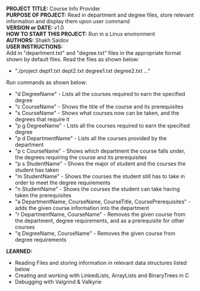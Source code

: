 **PROJECT TITLE:** Course Info Provider\
**PURPOSE OF PROJECT:** Read in department and degree files, store relevant information and display them upon user command\
**VERSION or DATE:** v1.0\
**HOW TO START THIS PROJECT:** Run in a Linux environment\
**AUTHORS:** Shakh Saidov\
**USER INSTRUCTIONS:** \
Add in "department.txt" and "degree.txt" files in the appropriate format shown by default files. Read the files as shown below:
- "./project dept1.txt dept2.txt degree1.txt degree2.txt ..."

Run commands as shown below:
- "d DegreeName" - Lists all the courses required to earn the specified degree
- "c CourseName" - Shows the title of the course and its prerequisites
- "s CourseName" - Shows what courses now can be taken, and the degrees that require it
- "p g DegreeName" - Lists all the courses required to earn the specified degree
- "p d DepartmentName" - Lists all the courses provided by the department
- "p c CourseName" - Shows which department the course falls under, the degrees requiring the course and its prerequisites
- "p s StudentName" - Shows the major of student and the courses the student has taken
- "m StudentName" - Shows the courses the student still has to take in order to meet the degree requirements
- "n StudentName" - Shows the courses the student can take having taken the prerequisites
- "a DepartmentName, CourseName, CourseTitle, CoursePrerequisites" - adds the given course information into the department
- "r DepartmentName, CourseName" - Removes the given course from the department, degree requirements, and as a prerequisite for other courses
- "q DegreeName, CourseName" - Removes the given course from degree requirements

**LEARNED:** 
- Reading Files and storing information in relevant data structures listed below
- Creating and working with LinkedLists, ArrayLists and BinaryTrees in C
- Debugging with Valgrind & Valkyrie
